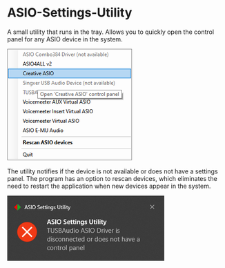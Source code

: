 # ASIO-Settings-Utility
A small utility that runs in the tray. Allows you to quickly open the control panel for any ASIO device in the system.

![GUI](gui.png)

The utility notifies if the device is not available or does not have a settings panel. The program has an option to rescan devices, which eliminates the need to restart the application when new devices appear in the system.

![Notification sample](notification.png)
